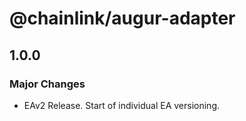 # @chainlink/augur-adapter

## 1.0.0

### Major Changes

- EAv2 Release. Start of individual EA versioning.
